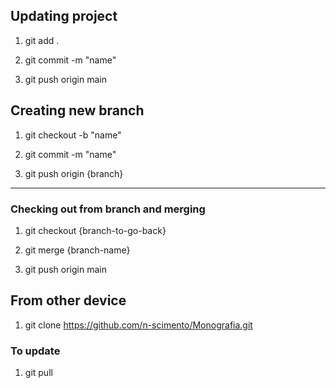 ## Updating project

1. git add .

2. git commit -m "name"

3. git push origin main

## Creating new branch

1. git checkout -b "name"

2. git commit -m "name"

3. git push origin {branch}

---
### Checking out from branch and merging 

1. git checkout {branch-to-go-back}

2. git merge {branch-name}

3. git push origin main 

## From other device

1. git clone https://github.com/n-scimento/Monografia.git

### To update

1. git pull 
